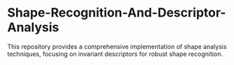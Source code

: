 # Shape-Recognition-And-Descriptor-Analysis
This repository provides a comprehensive implementation of shape analysis techniques, focusing on invariant descriptors for robust shape recognition.

